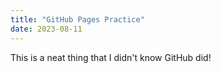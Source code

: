 ```yaml
---
title: "GitHub Pages Practice"
date: 2023-08-11
---
```


This is a neat thing that I didn't know GitHub did!
